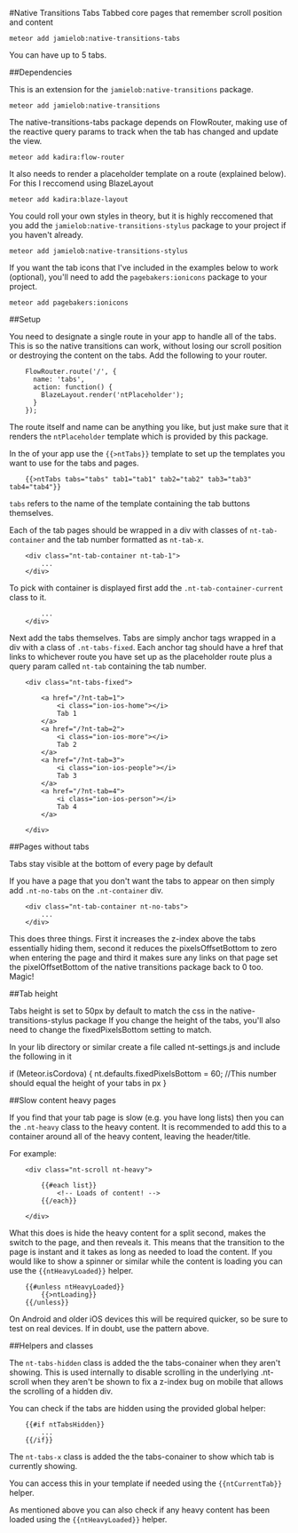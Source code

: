 #Native Transitions Tabs
Tabbed core pages that remember scroll position and content

```meteor add jamielob:native-transitions-tabs```

You can have up to 5 tabs.

##Dependencies

This is an extension for the `jamielob:native-transitions` package.

```meteor add jamielob:native-transitions```

The native-transitions-tabs package depends on FlowRouter, making use of the reactive query params to track when the tab has changed and update the view. 

```meteor add kadira:flow-router```

It also needs to render a placeholder template on a route (explained below). For this I reccomend using BlazeLayout

```meteor add kadira:blaze-layout```

You could roll your own styles in theory, but it is highly reccomened that you add the `jamielob:native-transitions-stylus` package to your project if you haven't already.

```meteor add jamielob:native-transitions-stylus```

If you want the tab icons that I've included in the examples below to work (optional), you'll need to add the `pagebakers:ionicons` package to your project.

```meteor add pagebakers:ionicons```


##Setup

You need to designate a single route in your app to handle all of the tabs.  This is so the native transitions can work, without losing our scroll position or destroying the content on the tabs.   Add the following to your router.

```
	FlowRouter.route('/', {
      name: 'tabs',
      action: function() {
        BlazeLayout.render('ntPlaceholder');
      }
    });
```

The route itself and name can be anything you like, but just make sure that it renders the `ntPlaceholder` template which is provided by this package.

In the <body> of your app use the `{{>ntTabs}}` template to set up the templates you want to use for the tabs and pages.

```
	{{>ntTabs tabs="tabs" tab1="tab1" tab2="tab2" tab3="tab3" tab4="tab4"}}
```

`tabs` refers to the name of the template containing the tab buttons themselves.

Each of the tab pages should be wrapped in a div with classes of `nt-tab-container` and the tab number formatted as `nt-tab-x`.

```
	<div class="nt-tab-container nt-tab-1">
		...
	</div>
```

To pick with container is displayed first add the `.nt-tab-container-current` class to it.

```<div class="nt-tab-container nt-tab-container-current nt-tab-1">
		...
	</div>
```

Next add the tabs themselves.  Tabs are simply anchor tags wrapped in a div with a class of `.nt-tabs-fixed`.  Each anchor tag should have a href that links to whichever route you have set up as the placeholder route plus a query param called `nt-tab` containing the tab number. 

```
	<div class="nt-tabs-fixed">
		
	    <a href="/?nt-tab=1">
			<i class="ion-ios-home"></i>
			Tab 1
		</a>
		<a href="/?nt-tab=2">
			<i class="ion-ios-more"></i>
			Tab 2
		</a>
		<a href="/?nt-tab=3">
			<i class="ion-ios-people"></i>
			Tab 3
		</a>
		<a href="/?nt-tab=4">
			<i class="ion-ios-person"></i>
			Tab 4
		</a>
	   
	</div>
```


##Pages without tabs

Tabs stay visible at the bottom of every page by default

If you have a page that you don't want the tabs to appear on then simply add `.nt-no-tabs` on the `.nt-container` div.

```
	<div class="nt-tab-container nt-no-tabs">
		...
	</div>
```

This does three things.  First it increases the z-index above the tabs essentially hiding them, second it reduces the pixelsOffsetBottom to zero when entering the page and third it makes sure any links on that page set the pixelOffsetBottom of the native transitions package back to 0 too.  Magic!


##Tab height

Tabs height is set to 50px by default to match the css in the native-transitions-stylus package
If you change the height of the tabs, you'll also need to change the fixedPixelsBottom setting to match.

In your lib directory or similar create a file called nt-settings.js and include the following in it

if (Meteor.isCordova) {
	nt.defaults.fixedPixelsBottom = 60;  //This number should equal the height of your tabs in px
}

##Slow content heavy pages

If you find that your tab page is slow (e.g. you have long lists) then you can the `.nt-heavy` class to the heavy content.  It is recommended to add this to a container around all of the heavy content, leaving the header/title. 

For example:

```
	<div class="nt-scroll nt-heavy">

		{{#each list}}
			<!-- Loads of content! -->
		{{/each}}

	</div>

``` 

What this does is hide the heavy content for a split second, makes the switch to the page, and then reveals it.  This means that the transition to the page is instant and it takes as long as needed to load the content.   If you would like to show a spinner or similar while the content is loading you can use the `{{ntHeavyLoaded}}` helper.

```
	{{#unless ntHeavyLoaded}}
		{{>ntLoading}}
	{{/unless}}
```

On Android and older iOS devices this will be required quicker, so be sure to test on real devices.  If in doubt, use the pattern above.

##Helpers and classes

The `nt-tabs-hidden` class is added the the tabs-conainer when they aren't showing.  This is used internally to disable scrolling in the underlying .nt-scroll when they aren't be shown to fix a z-index bug on mobile that allows the scrolling of a hidden div.

You can check if the tabs are hidden using the provided global helper:
```
	{{#if ntTabsHidden}}
		...
	{{/if}}
```

The `nt-tabs-x` class is added the the tabs-conainer to show which tab is currently showing. 

You can access this in your template if needed using the `{{ntCurrentTab}}` helper.

As mentioned above you can also check if any heavy content has been loaded using the `{{ntHeavyLoaded}}` helper.